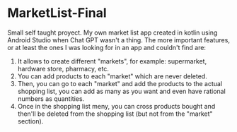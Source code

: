 # MarketList-Final
Small self taught proyect. My own market list app created in kotlin using Android Studio when Chat GPT wasn't a thing. 
The more important features, or at least the ones I was looking for in an app and couldn't find are:
1) It allows to create different "markets", for example: supermarket, hardware store, pharmacy, etc.
2) You can add products to each "market" which are never deleted.
3) Then, you can go to each "market" and add the products to the actual shopping list, you can add as many as you want and even have rational numbers as quantities.
4) Once in the shopping list meny, you can cross products bought and then'll be deleted from the shopping list (but not from the "market" section).
